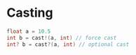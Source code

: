 # Casting

```C
float a = 10.5
int b = cast!(a, int) // force cast
int? b = cast?(a, int) // optional cast
```